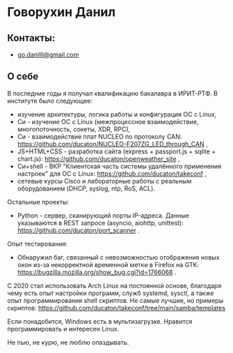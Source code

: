 # Говорухин Данил

## Контакты:
- go.danilll@gmail.com

## О себе
В последние годы я получал квалификацию бакалавра в ИРИТ-РТФ. В институте было следующее:
- изучение архитектуры, логика работы и конфигурация ОС с Linux,
- Си - изучение ОС с Linux (межпроцессное взаимодействие, многопоточность, сокеты, XDR, RPC),
- Си - взаимодействие плат NUCLEO по протоколу CAN:
https://github.com/ducaton/NUCLEO-F207ZG_LED_through_CAN ,
- JS+HTML+CSS - разработка сайта (express + passport.js + sqlite + chart.js):
https://github.com/ducaton/openweather_site ,
- Си+shell - ВКР "Клиентская часть системы удалённого применения настроек" для ОС с Linux:
https://github.com/ducaton/takeconf ,
- сетевые курсы Cisco и лабораторные работы с реальным оборудованием (DHCP, syslog, ntp, RoS, ACL).

Остальные проекты:
- Python - сервер, сканирующий порты IP-адреса. Данные указываются в REST запросе (asyncio, aiohttp, unittest):
https://github.com/ducaton/port_scanner .

Опыт тестирования:
- Обнаружил баг, связанный с невозможностью отображения новых окон из-за некорректной временной метки в Firefox на GTK:
https://bugzilla.mozilla.org/show_bug.cgi?id=1766068 .

С 2020 стал использовать Arch Linux на постоянной основе, благодаря чему есть опыт настройки программ, служб systemd, sysctl, а также опыт программирования shell скриптов. Не самые лучшие, но примеры скриптов:
https://github.com/ducaton/takeconf/tree/main/samba/templates

Если понадобится, Windows есть в мультизагрузке. Нравится программировать и интересен Linux.

Не пью, не курю, не люблю опаздывать.
